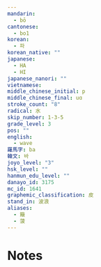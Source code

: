 ```yaml
---
mandarin:
  - bō
cantonese:
  - bo1
korean:
  - 파
korean_native: ""
japanese:
  - HA
  - HI
japanese_nanori: ""
vietnamese:
middle_chinese_initial: p
middle_chinese_final: uɑ
stroke_count: "8"
radical: 水
skip_number: 1-3-5
grade_level: 3
pos: ""
english:
  - wave
羅馬字: ba
韓文: 바
joyo_level: "3"
hsk_level: ""
hanmun_edu_level: ""
danayo_id: 3175
mc_id: 1641
graphemic_classification: 皮
stand_in: 波浪
aliases:
  - 簸
  - 菠
---
```


# Notes
